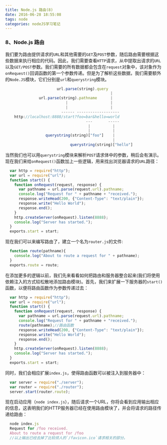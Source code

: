 ```yaml
---
title: Node.js 路由(8)
date: 2016-06-28 18:55:08
tags: node
categories: nodeJS学习笔记
---
```


### 8、Node.js 路由
我们要为路由提供请求的`URL`和其他需要的`GET`及`POST`参数，随后路由需要根据这些数据来执行相应的代码。因此，我们需要查看`HTTP`请求，从中提取出请求的`URL`以及`GET/POST`参数。我们需要的所有数据都会包含在`request`对象中，该对象作为`onRequest()`回调函数的第一个参数传递。但是为了解析这些数据，我们需要额外的`Node.JS`模块，它们分别是`url`和`querystring`模块。
<!-- more -->
``` javascript
                       url.parse(string).query
                                               |
               url.parse(string).pathname      |
                           |                   |
                           |                   |
                         ------ -------------------
    http://localhost:8888/start?foo=bar&hello=world
                                    ---       -----
                                     |          |
                                     |          |
                  querystring(string)["foo"]    |
                                                |
                             querystring(string)["hello"]
```
当然我们也可以用`querystring`模块来解析`POST`请求体中的参数，稍后会有演示。
现在我们来给`onRequest()`函数加上一些逻辑，用来找出浏览器请求的`URL`路径：
``` javascript 
  var http = require("http");
  var url = require("url");
  function start() {
    function onRequest(request, response) {
      var pathname = url.parse(request.url).pathname;
      console.log("Request for " + pathname + "received.");
      response.writeHead(200, {"Content-Type": "text/plain"});
      response.write("Hello World");
      response.end();
    }
    http.createServer(onRequest).listen(8888);
    console.log("Server has started.");
  }
  exports.start = start;
```
现在我们可以来编写路由了，建立一个名为`router.js`的文件:
``` javascript
  function route(pathname){
    console.log("About to route a request for " + pathname);
  }
  exports.route = route;
```
在添加更多的逻辑以前，我们先来看看如何把路由和服务器整合起来(我们将使用依赖注入的方式较松散地添加路由模块)。首先，我们来扩展一下服务器的`start()`函数，以便将路由函数作为参数传递过去：
``` javascript
  var http = require("http");
  var url = require("url");
  function start() {
    function onRequest(request, response) {
      var pathname = url.parse(request.url).pathname;
      console.log("Request for " + pathname + "received.");
      route(pathname);//路由函数
      response.writeHead(200, {"Content-Type": "text/plain"});
      response.write("Hello World");
      response.end();
    }
    http.createServer(onRequest).listen(8888);
    console.log("Server has started.");
  }
  exports.start = start;
```
同时，我们会相应扩展`index.js`，使得路由函数可以被注入到服务器中：
``` javascript
  var server = require("./server");
  var router = require("./router");
  server.start(router.route);
```
现在启动应用（`node index.js`），随后请求一个URL，你将会看到应用输出相应的信息，这表明我们的HTTP服务器已经在使用路由模块了，并会将请求的路径传递给路由：
``` javascript
  node index.js
  Request for /foo received.
  About to route a request for /foo
  //以上输出已经去掉了比较烦人的`/favicon.ico`请求相关的部分。
```
